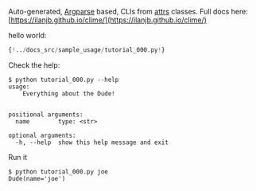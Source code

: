 Auto-generated, [Argparse](https://docs.python.org/3/library/argparse.html) based, 
CLIs from [attrs](https://www.attrs.org/en/stable/) classes.
Full docs here: [https://ilanjb.github.io/clime/](https://ilanjb.github.io/clime/)


hello world:
```Python 
{!../docs_src/sample_usage/tutorial_000.py!}
```

Check the help:
<div class="termy">

```console 
$ python tutorial_000.py --help
usage:
    Everything about the Dude!


positional arguments:
  name        type: <str>

optional arguments:
  -h, --help  show this help message and exit

```
</div>

Run it 
<div class="termy">

```console 
$ python tutorial_000.py joe
Dude(name='joe')
```
</div>

 